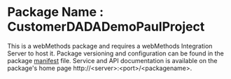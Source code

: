 # Package Name : CustomerDADADemoPaulProject
This is a webMethods package and requires a webMethods Integration Server to host it. Package versioning and configuration can be found in the package [manifest](./CustomerDADADemoPaulProject/manifest.v3) file. Service and API documentation is available on the package's home page http://&lt;server&gt;:&lt;port&gt;/&lt;packagename>.